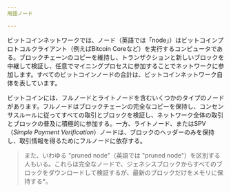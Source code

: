 ```yaml
---
用語ノード

---
```

ビットコインネットワークでは、ノード（英語では「node」）はビットコインプロトコルクライアント（例えばBitcoin Coreなど）を実行するコンピュータである。ブロックチェーンのコピーを維持し、トランザクションと新しいブロックを中継して検証し、任意でマイニングプロセスに参加することでネットワークに参加します。すべてのビットコインノードの合計は、ビットコインネットワーク自体を表しています。

ビットコインには、フルノードとライトノードを含むいくつかのタイプのノードがあります。フルノードはブロックチェーンの完全なコピーを保持し、コンセンサスルールに従ってすべての取引とブロックを検証し、ネットワーク全体の取引とブロックの普及に積極的に参加する。一方、ライトノード、またはSPV（*Simple Payment Verification*）ノードは、ブロックのヘッダーのみを保持し、取引情報を得るためにフルノードに依存する。

> また、いわゆる "pruned node"（英語では "pruned node"）を区別する人もいる。これらは完全なノードで、ジェネシスブロックからすべてのブロックをダウンロードして検証するが、最新のブロックだけをメモリに保持する*。